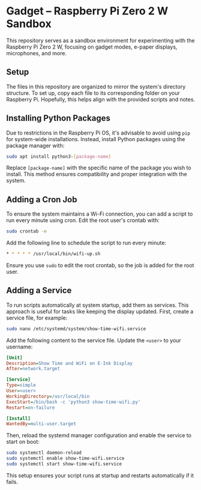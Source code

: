 # Gadget – Raspberry Pi Zero 2 W Sandbox

This repository serves as a sandbox environment for experimenting with the Raspberry Pi Zero 2 W, focusing on gadget modes, e-paper displays, microphones, and more.

## Setup

The files in this repository are organized to mirror the system's directory structure. To set up, copy each file to its corresponding folder on your Raspberry Pi. Hopefully, this helps align with the provided scripts and notes. 

## Installing Python Packages

Due to restrictions in the Raspberry Pi OS, it's advisable to avoid using `pip` for system-wide installations. Instead, install Python packages using the package manager with:


```bash
sudo apt install python3-[package-name]
```


Replace `[package-name]` with the specific name of the package you wish to install. This method ensures compatibility and proper integration with the system.

## Adding a Cron Job

To ensure the system maintains a Wi-Fi connection, you can add a script to run every minute using cron. Edit the root user's crontab with:


```bash
sudo crontab -e
```


Add the following line to schedule the script to run every minute:


```bash
* * * * * /usr/local/bin/wifi-up.sh
```


Ensure you use `sudo` to edit the root crontab, so the job is added for the root user.

## Adding a Service

To run scripts automatically at system startup, add them as services. This approach is useful for tasks like keeping the display updated. First, create a service file, for example:

```bash
sudo nano /etc/systemd/system/show-time-wifi.service
```

Add the following content to the service file. Update the `<user>` to your username:

```ini
[Unit]
Description=Show Time and WiFi on E-Ink Display
After=network.target

[Service]
Type=simple
User=<user>
WorkingDirectory=/usr/local/bin
ExecStart=/bin/bash -c 'python3 show-time-wifi.py'
Restart=on-failure

[Install]
WantedBy=multi-user.target
```

Then, reload the systemd manager configuration and enable the service to start on boot:

```bash
sudo systemctl daemon-reload
sudo systemctl enable show-time-wifi.service
sudo systemctl start show-time-wifi.service
```

This setup ensures your script runs at startup and restarts automatically if it fails. 
